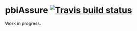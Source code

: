 # pbiAssure [![Travis build status](https://travis-ci.org/adamrobinson361/pbiAssure.svg?branch=master)](https://travis-ci.org/adamrobinson361/pbiAssure)

Work in progress.
